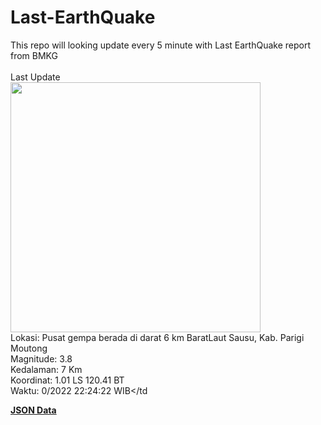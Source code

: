 # Last-EarthQuake
This repo will looking update every 5 minute with Last EarthQuake report from BMKG
<br>
<br>
Last Update
<br>
<img src="https://ews.bmkg.go.id/TEWS/data/20221004222422.mmi.jpg" width="400"/>
<br>
Lokasi: Pusat gempa berada di darat 6 km BaratLaut Sausu, Kab. Parigi Moutong <br>
Magnitude: 3.8 <br>
Kedalaman: 7 Km <br>
Koordinat: 1.01 LS 120.41 BT <br>
Waktu: 0/2022 22:24:22 WIB</td <br>

<a href="./data/data.json">**JSON Data**</a>
